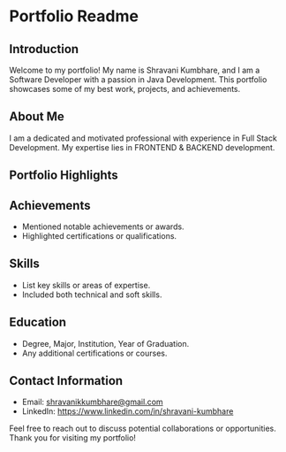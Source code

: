 # Portfolio Readme

## Introduction

Welcome to my portfolio! My name is Shravani Kumbhare, and I am a Software Developer with a passion in Java Development. This portfolio showcases some of my best work, projects, and achievements.

## About Me

I am a dedicated and motivated professional with experience in Full Stack Development. My expertise lies in FRONTEND & BACKEND development.
 
## Portfolio Highlights
## Achievements

- Mentioned notable achievements or awards.
- Highlighted certifications or qualifications.

## Skills

- List key skills or areas of expertise.
- Included both technical and soft skills.

## Education

- Degree, Major, Institution, Year of Graduation.
- Any additional certifications or courses.

## Contact Information

- Email: shravanikkumbhare@gmail.com
- LinkedIn: https://www.linkedin.com/in/shravani-kumbhare

Feel free to reach out to discuss potential collaborations or opportunities. Thank you for visiting my portfolio!
